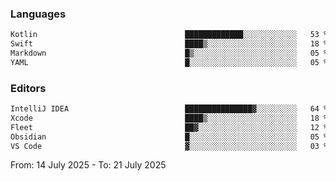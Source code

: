 <!--START_SECTION:waka-->
### Languages
```txt
Kotlin                                 █████████████░░░░░░░░░░░░   53 %
Swift                                  ████▒░░░░░░░░░░░░░░░░░░░░   18 %
Markdown                               █▒░░░░░░░░░░░░░░░░░░░░░░░   05 %
YAML                                   █░░░░░░░░░░░░░░░░░░░░░░░░   05 %
```

### Editors
```txt
IntelliJ IDEA                          ███████████████▓░░░░░░░░░   64 %
Xcode                                  ████▒░░░░░░░░░░░░░░░░░░░░   18 %
Fleet                                  ██▓░░░░░░░░░░░░░░░░░░░░░░   12 %
Obsidian                               █░░░░░░░░░░░░░░░░░░░░░░░░   05 %
VS Code                                ▓░░░░░░░░░░░░░░░░░░░░░░░░   03 %
```

From: 14 July 2025 - To: 21 July 2025
<!--END_SECTION:waka-->
